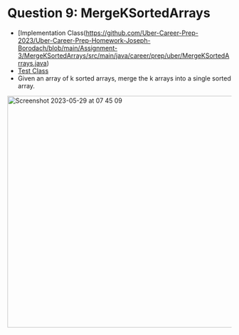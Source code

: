 # Question 9: MergeKSortedArrays
- [Implementation Class(https://github.com/Uber-Career-Prep-2023/Uber-Career-Prep-Homework-Joseph-Borodach/blob/main/Assignment-3/MergeKSortedArrays/src/main/java/career/prep/uber/MergeKSortedArrays.java)
- [Test Class](https://github.com/Uber-Career-Prep-2023/Uber-Career-Prep-Homework-Joseph-Borodach/blob/main/Assignment-3/MergeKSortedArrays/src/test/java/career/prep/uber/MergeKSortedArraysTests.java)
- Given an array of k sorted arrays, merge the k arrays into a single sorted array.
<img width="520" alt="Screenshot 2023-05-29 at 07 45 09" src="https://github.com/Uber-Career-Prep-2023/Uber-Career-Prep-Homework-Joseph-Borodach/assets/95253429/2099052f-3962-4e27-b3dd-4bbf100f26a1">
